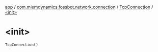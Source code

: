[app](../../index.md) / [com.miemdynamics.fossbot.network.connection](../index.md) / [TcpConnection](index.md) / [&lt;init&gt;](./-init-.md)

# &lt;init&gt;

`TcpConnection()`